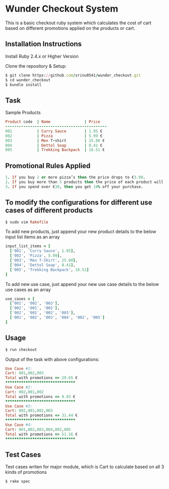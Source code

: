 # Wunder Checkout System
This is a basic checkout ruby system which calculates the cost of cart based on different promotions applied on the products or cart.

## Installation Instructions

Install Ruby 2.4.x or Higher Version

Clone the repository & Setup:

```ruby
$ git clone https://github.com/srinu0541/wunder_checkout.git
$ cd wunder_checkout
$ bundle install
```

## Task

Sample Products

```ruby
Product code  | Name               | Price
---------------------------------------------
001           | Curry Sauce        | 1.95 €
002           | Pizza              | 5.99 €
003           | Men T-shirt        | 25.00 €
004           | Dettol Soap        | 8.41 €
005           | Trekking Backpack  | 16.51 €
```

## Promotional Rules Applied

```ruby
1. If you buy 2 or more pizza’s then the price drops to €3.99.
2. If you buy more than 5 products then the price of each product will less by €0.5
3. If you spend over €30, then you get 10% off your purchase.
```

## To modify the configurations for different use cases of different products

```ruby
$ sudo vim Rakefile
```

To add new products, just append your new product details to the below input list items as an array

```ruby
input_list_items = [
  ['001', 'Curry Sauce', 1.95],
  ['002', 'Pizza', 5.99],
  ['003', 'Men T-Shirt', 25.00],
  ['004', 'Dettol Soap', 8.41],
  ['005', 'Trekking Backpack', 16.51]
]
```

To add new use case, just append your new use case details to the below use cases as an array

```ruby
use_cases = [
  ['001', '002', '003'],
  ['002', '001', '002'],
  ['002', '001', '002', '003'],
  ['001', '002', '003', '004', '002', '005']
]
```

## Usage

```ruby
$ run checkout
```
Output of the task with above configurations:

```ruby
Use Case #1:
Cart: 001,002,003
Total with promotions => 29.65 €
*******************************
Use Case #2:
Cart: 002,001,002
Total with promotions => 9.93 €
*******************************
Use Case #3:
Cart: 002,001,002,003
Total with promotions => 31.44 €
*******************************
Use Case #4:
Cart: 001,002,003,004,002,005
Total with promotions => 51.16 €
*******************************
```

## Test Cases

Test cases writen for major module, which is Cart to calculate based on all 3 kinds of promotions

```ruby
$ rake spec
```